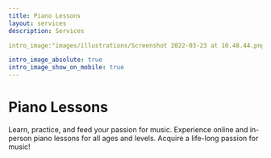```yaml
---
title: Piano Lessons
layout: services
description: Services

intro_image:"images/illustrations/Screenshot 2022-03-23 at 10.48.44.png"

intro_image_absolute: true
intro_image_show_on_mobile: true
---
```


# Piano Lessons

Learn, practice, and feed your passion for music.  Experience online and in-person piano lessons for all ages and levels. Acquire a life-long passion for music!

